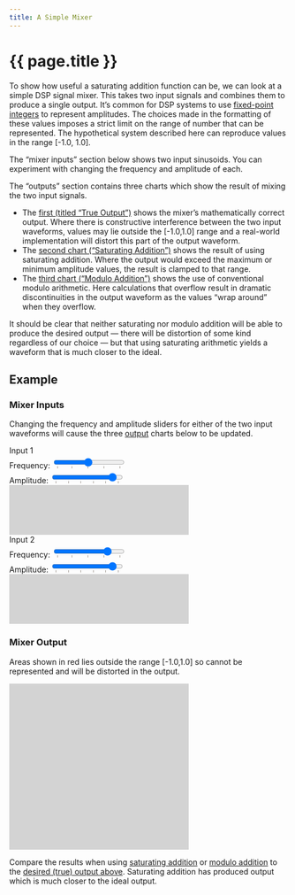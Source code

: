 ```yaml
---
title: A Simple Mixer
---
```


# {{ page.title }}

<link href="mixer.css" rel="stylesheet">

To show how useful a saturating addition function can be, we can look
at a simple DSP signal mixer. This takes two input signals and combines 
them to produce a single output. It’s common for DSP systems to use
[fixed-point integers](https://en.wikipedia.org/wiki/Fixed-point_arithmetic)
to represent amplitudes. The choices made in the formatting of these values
imposes a strict limit on the range of number that can be represented. The
hypothetical system described here can reproduce values in the range
[-1.0, 1.0].

The “mixer inputs” section below shows two input sinusoids. You can experiment
with changing the frequency and amplitude of each.

The “outputs” section contains three charts which show the result of mixing the
two input signals.

- The [first (titled “True Output”)](#graphSum) shows the mixer’s mathematically
  correct output. Where there is constructive interference between the two input
  waveforms, values may lie outside the [-1.0,1.0] range and a real-world
  implementation will distort this part of the output waveform.
- The [second chart (“Saturating Addition”)](#graphSatSum) shows the result of
  using saturating addition. Where the output would exceed the maximum or
  minimum amplitude values, the result is clamped to that range.
- The [third chart (“Modulo Addition”)](#graphModSum) shows the use of
  conventional modulo arithmetic. Here calculations that overflow result in
  dramatic discontinuities in the output waveform as the values “wrap around”
  when they overflow.

It should be clear that neither saturating nor modulo addition will be able to
produce the desired output — there will be distortion of some kind regardless
of our choice — but that using saturating arithmetic yields a waveform that is
much closer to the ideal.

## Example

### Mixer Inputs

Changing the frequency and amplitude sliders for either of the two input
waveforms will cause the three [output](#mixer-output) charts below to be updated.

<div class="run">
  <div>
    <div>Input 1</div>
    <div class="keep-together">
      <label for="frequency1" class="small-text">Frequency:</label>
      <input type="range" class="small-text" list="ticksfrequency1" min="0.1" max="4.0" value="2.0" step="0.05" id="frequency1">
      <datalist id="ticksfrequency1">
        <option value="0.1"></option>
        <option value="1"></option>
        <option value="2"></option>
        <option value="3"></option>
        <option value="4"></option>
      </datalist>
      <div id="freqvalue1" class="num small-text"></div>
    </div>
    <div class="keep-together">
      <label for="amplitude1" class="small-text">Amplitude:</label>
      <input type="range" class="small-text" list="ticksamplitude1" min="0.0" max="1.0" value="0.9" step="0.01" id="amplitude1">
      <datalist id="ticksamplitude1">
        <option value="0"></option>
        <option value="0.2"></option>
        <option value="0.4"></option>
        <option value="0.6"></option>
        <option value="0.8"></option>
        <option value="1.0"></option>
      </datalist>
      <div id="ampvalue1" class="num small-text"></div>
    </div>
    <div id="graph1">
      <svg width="325" height="90" viewBox="0 0 325 90">
        <rect width="100%" height="100%" fill="lightgray"></rect>
      </svg>
    </div>
  </div>

  <div>
    <div>Input 2</div>
      <div class="keep-together">
        <label for="frequency2" class="small-text">Frequency:</label>
        <input type="range" class="small-text" list="ticksfrequency2" min="0.1" max="4.0" value="3.2" step="0.05" id="frequency2">
        <datalist id="ticksfrequency2">
          <option value="0.1"></option>
          <option value="1.0"></option>
          <option value="2.0"></option>
          <option value="3.0"></option>
          <option value="4.0"></option>
        </datalist>
        <div id="freqvalue2" class="num small-text"></div>
      </div>
      <div class="keep-together">
        <label for="amplitude2" class="small-text">Amplitude:</label>
        <input type="range" class="small-text" list="ticksamplitude2" min="0.0" max="1.0" value="0.9" step="0.01" id="amplitude2">
        <datalist id="ticksamplitude2">
          <option value="0"></option>
          <option value="0.2"></option>
          <option value="0.4"></option>
          <option value="0.6"></option>
          <option value="0.8"></option>
          <option value="1.0"></option>
        </datalist>
        <div id="ampvalue2" class="num small-text"></div>
      </div>
    <div id="graph2">
      <svg width="325" height="90" viewBox="0 0 325 90">
        <rect width="100%" height="100%" fill="lightgray"></rect>
      </svg>
    </div>
  </div>
</div>

### Mixer Output

<div id="graphSum"></div>

Areas shown in red lies outside the range [-1.0,1.0] so cannot be represented
and will be distorted in the output.

<div class="run">
  <div id="graphSatSum">
    <svg width="325" height="150" viewBox="0 0 325 150">
      <rect width="100%" height="100%" fill="lightgray"></rect>
    </svg>
  </div>
  <div id="graphModSum">
    <svg width="325" height="150" viewBox="0 0 325 150">
      <rect width="100%" height="100%" fill="lightgray"></rect>
    </svg>
  </div>
</div>

Compare the results when using [saturating addition](#graphSatSum) or
[modulo addition](#graphModSum) to the
[desired (true) output above](#graphSum). Saturating addition has produced
output which is much closer to the ideal output.

<script type="module">
  import { mixerPage } from './mixer.js'
  document.addEventListener('DOMContentLoaded', mixerPage)
</script>
